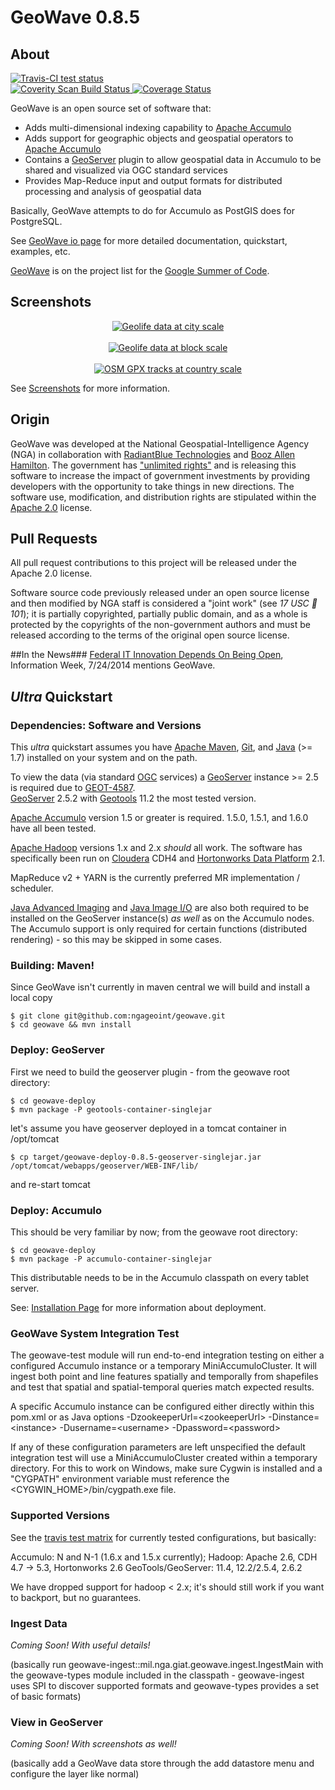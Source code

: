 # GeoWave 0.8.5
## About  

<a href="https://travis-ci.org/ngageoint/geowave">
	<img alt="Travis-CI test status" 
	     src="https://travis-ci.org/ngageoint/geowave.svg?branch=master"/>
</a>
<br/>
<a href="https://scan.coverity.com/projects/3371">
  <img alt="Coverity Scan Build Status"
       src="https://scan.coverity.com/projects/3371/badge.svg"/>
</a>

<a href='https://coveralls.io/r/ngageoint/?branch=master'>
  <img src='https://coveralls.io/repos/ngageoint/geowave/badge.png?branch=master'
       alt='Coverage Status' />
</a>



GeoWave is an open source set of software that:

* Adds multi-dimensional indexing capability to [Apache Accumulo](https://accumulo.apache.org) 
* Adds support for geographic objects and geospatial operators to [Apache Accumulo](https://accumulo.apache.org) 
* Contains a [GeoServer](http://geoserver.org/) plugin to allow geospatial data in Accumulo to be shared and visualized via OGC standard services
* Provides Map-Reduce input and output formats for distributed processing and analysis of geospatial data

Basically, GeoWave attempts to do for Accumulo as PostGIS does for PostgreSQL.

See [GeoWave io page](http://ngageoint.github.io/geowave/) for more detailed documentation, quickstart, examples, etc.

[GeoWave](https://wiki.eclipse.org/Google_Summer_of_Code_2015_Ideas) is on the project list for the [Google Summer of Code](https://www.google-melange.com/gsoc/homepage/google/gsoc2015).  

## Screenshots

<p align="center">
	<a href="https://raw.githubusercontent.com/ngageoint/geowave/master/docs/content/images/geolife-density-13.jpg" target="_blank"><img align="center" src="https://raw.githubusercontent.com/ngageoint/geowave/master/docs/content/images/geolife-density-13-thumb.jpg" alt="Geolife data at city scale"></a><br/><br/>
	<a href="https://raw.githubusercontent.com/ngageoint/geowave/master/docs/content/images/geolife-density-17.jpg" target="_blank"><img align="center" src="https://raw.githubusercontent.com/ngageoint/geowave/master/docs/content/images/geolife-density-17-thumb.jpg" alt="Geolife data at block scale"></a><br/><br/>
	<a href="https://raw.githubusercontent.com/ngageoint/geowave/master/docs/content/images/osmgpx.jpg" target="_blank"><img align="center" src="https://raw.githubusercontent.com/ngageoint/geowave/master/docs/content/images/osmgpx-thumb.jpg" alt="OSM GPX tracks at country scale"></a><br/>
	
</p>

See [Screenshots](http://ngageoint.github.io/geowave/documentation.html#screenshots-2) for more information.

## Origin

GeoWave was developed at the National Geospatial-Intelligence Agency (NGA) in collaboration with [RadiantBlue Technologies](http://www.radiantblue.com/) and [Booz Allen Hamilton](http://www.boozallen.com/).  The government has ["unlimited rights"](https://github.com/ngageoint/geowave/blob/master/NOTICE) and is releasing this software to increase the impact of government investments by providing developers with the opportunity to take things in new directions. The software use, modification, and distribution rights are stipulated within the [Apache 2.0](http://www.apache.org/licenses/LICENSE-2.0.html) license.  


## Pull Requests

All pull request contributions to this project will be released under the Apache 2.0 license.

Software source code previously released under an open source license and then modified by NGA staff is considered a "joint work" (see *17 USC  101*); it is partially copyrighted, partially public domain, and as a whole is protected by the copyrights of the non-government authors and must be released according to the terms of the original open source license.

##In the News###
[Federal IT Innovation Depends On Being Open](http://www.informationweek.com/government/open-government/federal-it-innovation-depends-on-being-open/a/d-id/1297521), Information Week, 7/24/2014 mentions GeoWave.  

## *Ultra* Quickstart

### Dependencies: Software and Versions
This *ultra* quickstart assumes you have [Apache Maven](http://maven.apache.org/), [Git](http://git-scm.com/), and [Java](http://www.oracle.com/technetwork/java/javase/downloads/index.html) (>= 1.7) installed on your system and on the path.  

To view the data (via standard [OGC](http://www.opengeospatial.org/) services) a [GeoServer](http://geoserver.org/) instance >= 2.5 is required due to [GEOT-4587](http://jira.codehaus.org/browse/GEOT-4587).  
[GeoServer](http://geoserver.org/) 2.5.2 with [Geotools](http://www.geotools.org/) 11.2 the most tested version.

[Apache Accumulo](https://accumulo.apache.org) version 1.5 or greater is required.  1.5.0, 1.5.1, and 1.6.0 have all been tested. 

[Apache Hadoop](http://hadoop.apache.org/) versions 1.x and 2.x *should* all work.  The software has specifically been run on [Cloudera](http://cloudera.com/content/cloudera/en/home.html) CDH4 and [Hortonworks Data Platform](http://hortonworks.com/hdp/) 2.1.   

MapReduce v2 + YARN is the currently preferred MR implementation / scheduler.

[Java Advanced Imaging](http://download.java.net/media/jai/builds/release/1_1_3/) and [Java Image I/O](http://download.java.net/media/jai-imageio/builds/release/1.1/) are also both required to be installed on the GeoServer instance(s) *as well* as on the Accumulo nodes.  The Accumulo support is only required for certain functions (distributed rendering) - so this may be skipped in some cases.

### Building: Maven!

Since GeoWave isn't currently in maven central we will build and install a local copy

	$ git clone git@github.com:ngageoint/geowave.git
	$ cd geowave && mvn install 


### Deploy: GeoServer

First we need to build the geoserver plugin - from the geowave root directory:
    
    $ cd geowave-deploy
    $ mvn package -P geotools-container-singlejar

let's assume you have geoserver deployed in a tomcat container in /opt/tomcat

    $ cp target/geowave-deploy-0.8.5-geoserver-singlejar.jar /opt/tomcat/webapps/geoserver/WEB-INF/lib/

and re-start tomcat

### Deploy: Accumulo

This should be very familiar by now; from the geowave root directory:

    $ cd geowave-deploy
    $ mvn package -P accumulo-container-singlejar

This distributable needs to be in the Accumulo classpath on every tablet server.

See: [Installation Page](http://ngageoint.github.io/geowave/documentation.html#installation-from-rpm) for more information about deployment.

### GeoWave System Integration Test

The geowave-test module will run end-to-end integration testing on either a configured Accumulo instance or a temporary MiniAccumuloCluster.  It will ingest both point and line features spatially and temporally from shapefiles and test that spatial and spatial-temporal queries match expected results.

A specific Accumulo instance can be configured either directly within this pom.xml or as Java options -DzookeeperUrl=&lt;zookeeperUrl&gt; -Dinstance=&lt;instance&gt; -Dusername=&lt;username&gt; -Dpassword=&lt;password&gt;

If any of these configuration parameters are left unspecified the default integration test will use a MiniAccumuloCluster created within a temporary directory.  For this to work on Windows, make sure Cygwin is installed and a "CYGPATH" environment variable must reference the &lt;CYGWIN_HOME&gt;/bin/cygpath.exe file.

### Supported Versions

See the <a href="https://github.com/ngageoint/geowave/blob/master/.travis.yml" target="_blank">travis test matrix</a> for currently tested configurations, but basically:

Accumulo: N and N-1  (1.6.x and 1.5.x currently); 
Hadoop: Apache 2.6, CDH 4.7 -> 5.3, Hortonworks 2.6
GeoTools/GeoServer: 11.4, 12.2/2.5.4, 2.6.2

We have dropped support for hadoop < 2.x;  it's should still work if you want to backport, but no guarantees. 

### Ingest Data

*Coming Soon! With useful details!*

(basically run geowave-ingest::mil.nga.giat.geowave.ingest.IngestMain with the geowave-types module included in the classpath - geowave-ingest uses SPI to discover supported formats and geowave-types provides a set of basic formats) 


### View in GeoServer

*Coming Soon! With screenshots as well!*

(basically add a GeoWave data store through the add datastore menu and configure the layer like normal)

